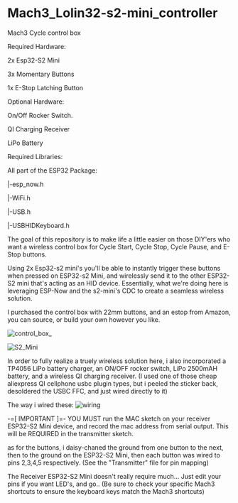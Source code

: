 # Mach3_Lolin32-s2-mini_controller
Mach3 Cycle control box

Required Hardware:

2x Esp32-S2 Mini

3x Momentary Buttons

1x E-Stop Latching Button

Optional Hardware: 

On/Off Rocker Switch.

QI Charging Receiver

LiPo Battery

Required Libraries: 

All part of the ESP32 Package: 

|-esp_now.h

|-WiFi.h

|-USB.h

|-USBHIDKeyboard.h


The goal of this repository is to make life a little easier on those DIY'ers who want a wireless control box for Cycle Start, Cycle Stop, Cycle Pause, and E-Stop buttons. 

Using 2x Esp32-s2 mini's you'll be able to instantly trigger these buttons when pressed on ESP32-s2 Mini, and wirelessly send it to the other ESP32-S2 mini that's acting as an HID device. 
Essentially, what we're doing here is leveraging ESP-Now and the s2-mini's CDC to create a seamless wireless solution. 

I purchased the control box with 22mm buttons, and an estop from Amazon, you can source, or build your own however you like. 

![control_box_](https://github.com/ArcAIN6/Mach3_Lolin32-s2-mini_controller/assets/418929/f007b8de-da01-4f3c-9211-578105fc043f)

![S2_Mini](https://github.com/ArcAIN6/Mach3_Lolin32-s2-mini_controller/assets/418929/238d21a6-5887-4733-9def-c904566c034b)


In order to fully realize a truely wireless solution here, i also incorporated a TP4056 LiPo battery charger, an ON/OFF rocker switch, LiPo 2500mAH battery, and a wireless QI charging receiver. (I used one of those cheap aliexpress QI cellphone usbc plugin types, but i peeled the sticker back, desoldered the USBC FFC, and just wired directly to it)

The way i wired these: 
![wiring](https://github.com/ArcAIN6/Mach3_Lolin32-s2-mini_controller/assets/418929/a2f911c2-eb78-4029-9750-974ba45becdf)


-=[ IMPORTANT ]=-
YOU MUST run the MAC sketch on your receiver ESP32-S2 Mini device, and record the mac address from serial output. This will be REQUIRED in the transmitter sketch. 

as for the buttons, i daisy-chaned the ground from one button to the next, then to the ground on the ESP32-S2 Mini, then each button was wired to pins 2,3,4,5 respectively.  (See the "Transmitter" file for pin mapping)


The Receiver ESP32-S2 Mini doesn't really require much... Just edit your pins if you want LED's, and go.. (Be sure to check your specific Mach3 shortcuts to ensure the keyboard keys match the Mach3 shortcuts)
